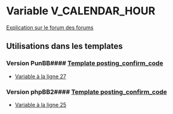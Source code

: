# Variable V_CALENDAR_HOUR
[Explication sur le forum des forums](http://forum.forumactif.com/t294113-listing-des-variables#V_CALENDAR_HOUR)
## Utilisations dans les templates
### Version PunBB#### [Template posting_confirm_code](punbb/posting_confirm_code.md)
* [Variable à la ligne 27](../punbb/posting_confirm_code.tpl#L27)
### Version phpBB2#### [Template posting_confirm_code](subsilver/posting_confirm_code.md)
* [Variable à la ligne 25](../subsilver/posting_confirm_code.tpl#L25)